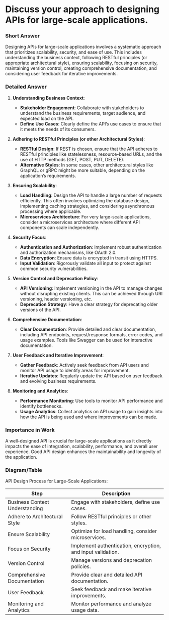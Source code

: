 # Discuss your approach to designing APIs for large-scale applications.

### Short Answer
Designing APIs for large-scale applications involves a systematic approach that prioritizes scalability, security, and ease of use. This includes understanding the business context, following RESTful principles (or appropriate architectural style), ensuring scalability, focusing on security, maintaining version control, creating comprehensive documentation, and considering user feedback for iterative improvements.

### Detailed Answer
1. **Understanding Business Context**:
    - **Stakeholder Engagement**: Collaborate with stakeholders to understand the business requirements, target audience, and expected load on the API.
    - **Define Use Cases**: Clearly define the API’s use cases to ensure that it meets the needs of its consumers.

2. **Adhering to RESTful Principles (or other Architectural Styles)**:
    - **RESTful Design**: If REST is chosen, ensure that the API adheres to RESTful principles like statelessness, resource-based URLs, and the use of HTTP methods (GET, POST, PUT, DELETE).
    - **Alternative Styles**: In some cases, other architectural styles like GraphQL or gRPC might be more suitable, depending on the application’s requirements.

3. **Ensuring Scalability**:
    - **Load Handling**: Design the API to handle a large number of requests efficiently. This often involves optimizing the database design, implementing caching strategies, and considering asynchronous processing where applicable.
    - **Microservices Architecture**: For very large-scale applications, consider a microservices architecture where different API components can scale independently.

4. **Security Focus**:
    - **Authentication and Authorization**: Implement robust authentication and authorization mechanisms, like OAuth 2.0.
    - **Data Encryption**: Ensure data is encrypted in transit using HTTPS.
    - **Input Validation**: Rigorously validate all input to protect against common security vulnerabilities.

5. **Version Control and Deprecation Policy**:
    - **API Versioning**: Implement versioning in the API to manage changes without disrupting existing clients. This can be achieved through URI versioning, header versioning, etc.
    - **Deprecation Strategy**: Have a clear strategy for deprecating older versions of the API.

6. **Comprehensive Documentation**:
    - **Clear Documentation**: Provide detailed and clear documentation, including API endpoints, request/response formats, error codes, and usage examples. Tools like Swagger can be used for interactive documentation.

7. **User Feedback and Iterative Improvement**:
    - **Gather Feedback**: Actively seek feedback from API users and monitor API usage to identify areas for improvement.
    - **Iterative Updates**: Regularly update the API based on user feedback and evolving business requirements.

8. **Monitoring and Analytics**:
    - **Performance Monitoring**: Use tools to monitor API performance and identify bottlenecks.
    - **Usage Analytics**: Collect analytics on API usage to gain insights into how the API is being used and where improvements can be made.

### Importance in Work
A well-designed API is crucial for large-scale applications as it directly impacts the ease of integration, scalability, performance, and overall user experience. Good API design enhances the maintainability and longevity of the application.

### Diagram/Table
API Design Process for Large-Scale Applications:

| Step                          | Description                                   |
|-------------------------------|-----------------------------------------------|
| Business Context Understanding| Engage with stakeholders, define use cases.   |
| Adhere to Architectural Style | Follow RESTful principles or other styles.    |
| Ensure Scalability            | Optimize for load handling, consider microservices. |
| Focus on Security             | Implement authentication, encryption, and input validation. |
| Version Control               | Manage versions and deprecation policies.     |
| Comprehensive Documentation   | Provide clear and detailed API documentation. |
| User Feedback                 | Seek feedback and make iterative improvements.|
| Monitoring and Analytics      | Monitor performance and analyze usage data.   |